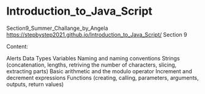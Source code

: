 # Introduction_to_Java_Script
Section9_Summer_Challange_by_Angela
 https://stepbystep2021.github.io/Introduction_to_Java_Script/
Section 9

Content:

Alerts Data Types Variables Naming and naming conventions Strings (concatenation, lengths, retriving the number of characters, slicing, extracting parts) Basic arithmetic and the modulo operator Increment and decrement expressions Functions (creating, calling, parameters, arguments, outputs, return values)
